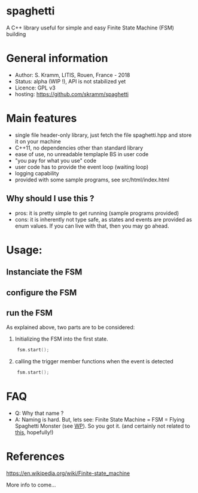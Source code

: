 # spaghetti
A C++ library useful for simple and easy Finite State Machine (FSM) building

# General information
- Author: S. Kramm, LITIS, Rouen, France - 2018
- Status: alpha (WIP !), API is not stabilized yet
- Licence: GPL v3
- hosting: https://github.com/skramm/spaghetti

# Main features

 - single file header-only library, just fetch the file spaghetti.hpp and store it on your machine
 - C++11, no dependencies other than standard library
 - ease of use, no unreadable templaple BS in user code
 - "you pay for what you use" code
 - user code has to provide the event loop (waiting loop)
 - logging capability
 - provided with some sample programs, see src/html/index.html

 ## Why should I use this ?
  - pros: it is pretty simple to get running (sample programs provided)
  - cons: it is inherently not type safe, as states and events are provided as enum values.
  If you can live with that, then you may go ahead.

# Usage:

## Instanciate the FSM


## configure the FSM

## run the FSM

As explained above, two parts are to be considered:

 1. Initializing the FSM into the first state.
```C++
	fsm.start();
```

2. calling the trigger member functions when the event is detected

```C++
	fsm.start();
```


# FAQ

- Q: Why that name ?
- A: Naming is hard. But, lets see: Finite State Machine = FSM = Flying Spaghetti Monster
(see [WP](https://en.wikipedia.org/wiki/Flying_Spaghetti_Monster)).
So you got it.
(and certainly not related to [this](https://en.wikipedia.org/wiki/Spaghetti_code), hopefully!)

# References

https://en.wikipedia.org/wiki/Finite-state_machine

More info to come...
